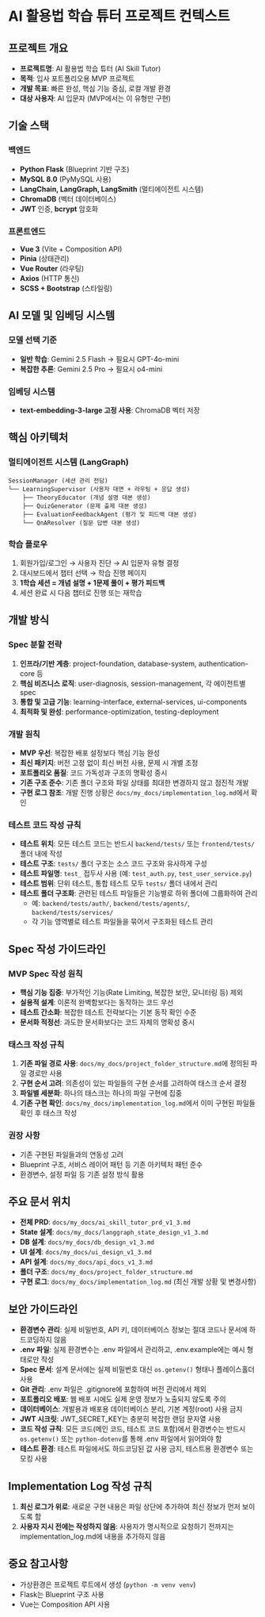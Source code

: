 # AI 활용법 학습 튜터 프로젝트 컨텍스트

## 프로젝트 개요
- **프로젝트명**: AI 활용법 학습 튜터 (AI Skill Tutor)
- **목적**: 입사 포트폴리오용 MVP 프로젝트
- **개발 목표**: 빠른 완성, 핵심 기능 중심, 로컬 개발 환경
- **대상 사용자**: AI 입문자 (MVP에서는 이 유형만 구현)

## 기술 스택

### 백엔드
- **Python Flask** (Blueprint 기반 구조)
- **MySQL 8.0** (PyMySQL 사용)
- **LangChain, LangGraph, LangSmith** (멀티에이전트 시스템)
- **ChromaDB** (벡터 데이터베이스)
- **JWT** 인증, **bcrypt** 암호화

### 프론트엔드
- **Vue 3** (Vite + Composition API)
- **Pinia** (상태관리)
- **Vue Router** (라우팅)
- **Axios** (HTTP 통신)
- **SCSS + Bootstrap** (스타일링)

## AI 모델 및 임베딩 시스템

### 모델 선택 기준
- **일반 학습**: Gemini 2.5 Flash → 필요시 GPT-4o-mini
- **복잡한 추론**: Gemini 2.5 Pro → 필요시 o4-mini

### 임베딩 시스템
- **text-embedding-3-large 고정 사용**: ChromaDB 벡터 저장

## 핵심 아키텍처

### 멀티에이전트 시스템 (LangGraph)
```
SessionManager (세션 관리 전담)
└── LearningSupervisor (사용자 대면 + 라우팅 + 응답 생성)
    ├── TheoryEducator (개념 설명 대본 생성)
    ├── QuizGenerator (문제 출제 대본 생성)
    ├── EvaluationFeedbackAgent (평가 및 피드백 대본 생성)
    └── QnAResolver (질문 답변 대본 생성)
```

### 학습 플로우
1. 회원가입/로그인 → 사용자 진단 → AI 입문자 유형 결정
2. 대시보드에서 챕터 선택 → 학습 진행 페이지
3. **1학습 세션 = 개념 설명 + 1문제 풀이 + 평가 피드백**
4. 세션 완료 시 다음 챕터로 진행 또는 재학습

## 개발 방식

### Spec 분할 전략
1. **인프라/기반 계층**: project-foundation, database-system, authentication-core 등
2. **핵심 비즈니스 로직**: user-diagnosis, session-management, 각 에이전트별 spec
3. **통합 및 고급 기능**: learning-interface, external-services, ui-components
4. **최적화 및 완성**: performance-optimization, testing-deployment

### 개발 원칙
- **MVP 우선**: 복잡한 배포 설정보다 핵심 기능 완성
- **최신 패키지**: 버전 고정 없이 최신 버전 사용, 문제 시 개별 조정
- **포트폴리오 품질**: 코드 가독성과 구조의 명확성 중시
- **기존 구조 준수**: 기존 폴더 구조와 파일 상태를 최대한 변경하지 않고 점진적 개발
- **구현 로그 참조**: 개발 진행 상황은 `docs/my_docs/implementation_log.md`에서 확인

### 테스트 코드 작성 규칙
- **테스트 위치**: 모든 테스트 코드는 반드시 `backend/tests/` 또는 `frontend/tests/` 폴더 내에 작성
- **테스트 구조**: `tests/` 폴더 구조는 소스 코드 구조와 유사하게 구성
- **테스트 파일명**: `test_` 접두사 사용 (예: `test_auth.py`, `test_user_service.py`)
- **테스트 범위**: 단위 테스트, 통합 테스트 모두 `tests/` 폴더 내에서 관리
- **테스트 폴더 구조화**: 관련된 테스트 파일들은 기능별로 하위 폴더에 그룹화하여 관리
  - 예: `backend/tests/auth/`, `backend/tests/agents/`, `backend/tests/services/`
  - 각 기능 영역별로 테스트 파일들을 묶어서 구조화된 테스트 관리

## Spec 작성 가이드라인

### MVP Spec 작성 원칙
- **핵심 기능 집중**: 부가적인 기능(Rate Limiting, 복잡한 보안, 모니터링 등) 제외
- **실용적 설계**: 이론적 완벽함보다는 동작하는 코드 우선
- **테스트 간소화**: 복잡한 테스트 전략보다는 기본 동작 확인 수준
- **문서화 적정선**: 과도한 문서화보다는 코드 자체의 명확성 중시

### 태스크 작성 규칙
1. **기존 파일 경로 사용**: `docs/my_docs/project_folder_structure.md`에 정의된 파일 경로만 사용
2. **구현 순서 고려**: 의존성이 있는 파일들의 구현 순서를 고려하여 태스크 순서 결정
3. **파일별 세분화**: 하나의 태스크는 하나의 파일 구현에 집중
4. **기존 구현 확인**: `docs/my_docs/implementation_log.md`에서 이미 구현된 파일들 확인 후 태스크 작성

### 권장 사항
- 기존 구현된 파일들과의 연동성 고려
- Blueprint 구조, 서비스 레이어 패턴 등 기존 아키텍처 패턴 준수
- 환경변수, 설정 파일 등 기존 설정 방식 활용

## 주요 문서 위치
- **전체 PRD**: `docs/my_docs/ai_skill_tutor_prd_v1_3.md`
- **State 설계**: `docs/my_docs/langgraph_state_design_v1_3.md`
- **DB 설계**: `docs/my_docs/db_design_v1_3.md`
- **UI 설계**: `docs/my_docs/ui_design_v1_3.md`
- **API 설계**: `docs/my_docs/api_docs_v1_3.md`
- **폴더 구조**: `docs/my_docs/project_folder_structure.md`
- **구현 로그**: `docs/my_docs/implementation_log.md` (최신 개발 상황 및 변경사항)

## 보안 가이드라인
- **환경변수 관리**: 실제 비밀번호, API 키, 데이터베이스 정보는 절대 코드나 문서에 하드코딩하지 않음
- **.env 파일**: 실제 환경변수는 .env 파일에서 관리하고, .env.example에는 예시 형태로만 작성
- **Spec 문서**: 설계 문서에는 실제 비밀번호 대신 `os.getenv()` 형태나 플레이스홀더 사용
- **Git 관리**: .env 파일은 .gitignore에 포함하여 버전 관리에서 제외
- **포트폴리오 배포**: 웹 배포 시에도 실제 운영 정보가 노출되지 않도록 주의
- **데이터베이스**: 개발용과 배포용 데이터베이스 분리, 기본 계정(root) 사용 금지
- **JWT 시크릿**: JWT_SECRET_KEY는 충분히 복잡한 랜덤 문자열 사용
- **코드 작성 규칙**: 모든 코드(메인 코드, 테스트 코드 포함)에서 환경변수는 반드시 `os.getenv()` 또는 `python-dotenv`를 통해 .env 파일에서 읽어와야 함
- **테스트 환경**: 테스트 파일에서도 하드코딩된 값 사용 금지, 테스트용 환경변수 또는 모킹 사용

## Implementation Log 작성 규칙

1. **최신 로그가 위로**: 새로운 구현 내용은 파일 상단에 추가하여 최신 정보가 먼저 보이도록 함
2. **사용자 지시 전에는 작성하지 않음**: 사용자가 명시적으로 요청하기 전까지는 implementation_log.md에 내용을 추가하지 않음

## 중요 참고사항
- 가상환경은 프로젝트 루트에서 생성 (`python -m venv venv`)
- Flask는 Blueprint 구조 사용
- Vue는 Composition API 사용
